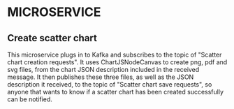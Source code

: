 # MICROSERVICE

## Create scatter chart

This microservice plugs in to Kafka and subscribes to the topic of "Scatter chart creation requests". It uses ChartJSNodeCanvas to create png, pdf and svg files, from the chart JSON description included in the received message. It then publishes these three files, as well as the JSON description it received, to the topic of "Scatter chart save requests", so anyone that wants to know if a scatter chart has been created successfully can be notified.

